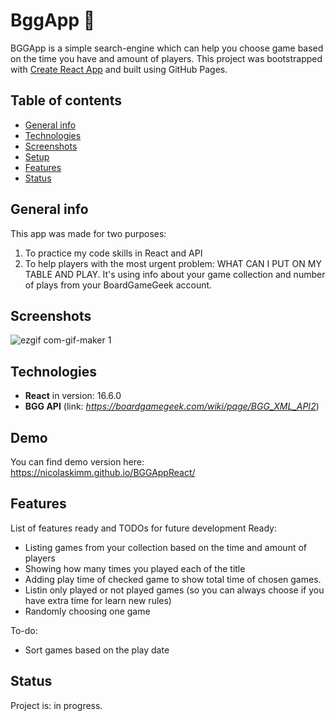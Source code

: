 # BggApp :game_die:
BGGApp is a simple search-engine which can help you choose game based on the time you have and amount of players. 
This project was bootstrapped with [Create React App](https://github.com/facebook/create-react-app) and built using GitHub Pages.

## Table of contents
* [General info](#general-info)
* [Technologies](#technologies)
* [Screenshots](#screenshots)
* [Setup](#setup)
* [Features](#features)
* [Status](#status)

## General info
This app was made for two purposes: 
1. To practice my code skills in React and API
2. To help players with the most urgent problem: WHAT CAN I PUT ON MY TABLE AND PLAY. It's using info about your game collection and number of plays from your BoardGameGeek account. 

## Screenshots
![ezgif com-gif-maker 1](https://user-images.githubusercontent.com/32582359/48980354-0d2d5400-f0c8-11e8-80d6-6b947f6f4b96.gif)

## Technologies
* **React** in version: 16.6.0
* **BGG API** (link: *https://boardgamegeek.com/wiki/page/BGG_XML_API2*)

## Demo 
You can find demo version here:
https://nicolaskimm.github.io/BGGAppReact/

## Features
List of features ready and TODOs for future development
Ready:
* Listing games from your collection based on the time and amount of players
* Showing how many times you played each of the title
* Adding play time of checked game to show total time of chosen games.
* Listin only played or not played games (so you can always choose if you have extra time for learn new rules)
* Randomly choosing one game 

To-do:
* Sort games based on the play date

## Status
Project is: in progress.
